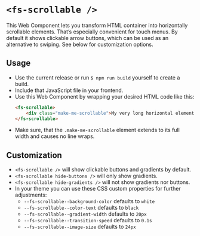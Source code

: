 # `<fs-scrollable />`

This Web Component lets you transform HTML container into horizontally scrollable elements. That’s especially convenient for touch menus. By default it shows clickable arrow buttons, which can be used as an alternative to swiping. See below for customization options.

## Usage
- Use the current release or run `$ npm run build` yourself to create a build.
- Include that JavaScript file in your frontend.
- Use this Web Component by wrapping your desired HTML code like this:
	```html
	<fs-scrollable>
		<div class="make-me-scrollable">My very long horizontal element, which should be scrollable.</div>
	</fs-scrollable>
	```
- Make sure, that the `.make-me-scrollable` element extends to its full width and causes no line wraps.

## Customization
- `<fs-scrollable />` will show clickable buttons and gradients by default.
- `<fs-scrollable hide-buttons />` will only show gradients.
- `<fs-scrollable hide-gradients />` will not show gradients nor buttons.
- In your theme you can use these CSS custom properties for further adjustments:
	- `--fs-scrollable--background-color` defaults to `white`
	- `--fs-scrollable--color-text` defaults to `black`
	- `--fs-scrollable--gradient-width` defaults to `20px`
	- `--fs-scrollable--transition-speed` defaults to `0.1s`
  - `--fs-scrollable--image-size` defaults to `24px`
